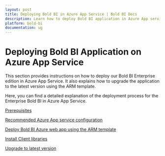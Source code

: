 ```yaml
---
layout: post
title: Deploying Bold BI in Azure App Service | Bold BI Docs
description: Learn how to deploy Bold BI application in Azure App service and know its prerequisites, recommended specifications, and upgrading to the latest version.
platform: bold-bi
documentation: ug
---
```


# Deploying Bold BI Application on Azure App Service

This section provides instructions on how to deploy our Bold BI Enterprise edition in Azure App Service. It also explains how to upgrade the application to the latest version using the ARM template.

Here, you can find a detailed explanation of the deployment process for the Enterprise Bold BI in Azure App Service.

[Prerequisites](/deploying-bold-bi/deploying-on-azure-app-service/prerequisites/)

[Recommended Azure App service configuration](/deploying-bold-bi/deploying-on-azure-app-service/recommendations/)

[Deploy Bold BI Azure web app using the ARM template](/deploying-bold-bi/deploying-on-azure-app-service/using-arm-template/)

[Install Client libraries](/deploying-bold-bi/deploying-on-azure-app-service/install-client-libraries/)

[Upgrade to latest version](/deploying-bold-bi/deploying-on-azure-app-service/upgrade/)